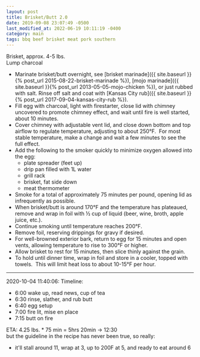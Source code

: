 ```yaml
---
layout: post
title: Brisket/Butt 2.0
date: 2019-09-08 23:07:49 -0500
last_modified_at: 2022-06-19 10:11:19 -0400
category: main
tags: bbq beef brisket meat pork southern
---
```

Brisket, approx. 4-5 lbs.  
Lump charcoal
* Marinate brisket/butt overnight, see [brisket marinade]({{ site.baseurl }}{% post_url 2015-08-22-brisket-marinade %}), [mojo marinade]({{ site.baseurl }}{% post_url 2013-05-05-mojo-chicken %}), or just rubbed with salt. Rinse off salt and coat with [Kansas City rub]({{ site.baseurl }}{% post_url 2017-09-04-kansas-city-rub %}).
* Fill egg with charcoal, light with firestarter, close lid with chimney uncovered to promote chimney effect, and wait until fire is well started, about 10 minutes.
* Cover chimney with adjustable vent lid, and close down bottom and top airflow to regulate temperature, adjusting to about 250°F.  For most stable temperature, make a change and wait a few minutes to see the full effect.
* Add the following to the smoker quickly to minimize oxygen allowed into the egg:  
  * plate spreader (feet up)
  * drip pan filled with 1L water
  * grill rack
  * brisket, fat side down
  * meat thermometer
* Smoke for a total of approximately 75 minutes per pound, opening lid as infrequently as possible.
* When brisket/butt is around 170°F and the temperature has plateaued, remove and wrap in foil with ½ cup of liquid (beer, wine, broth, apple juice, etc.).
* Continue smoking until temperature reaches 200°F.
* Remove foil, reserving drippings for gravy if desired.
* For well-browned exterior bark, return to egg for 15 minutes and open vents, allowing temperature to rise to 300°F or higher.
* Allow brisket to rest for 15 minutes, then slice thinly against the grain.
* To hold until dinner time, wrap in foil and store in a cooler, topped with towels.  This will limit heat loss to about 10-15°F per hour.

---

2020-10-04 11:40:06: Timeline:
* 6:00 wake up, read news, cup of tea
* 6:30 rinse, slather, and rub butt
* 6:40 egg setup
* 7:00 fire lit, mise en place
* 7:15 butt on fire

ETA: 4.25 lbs. * 75 min = 5hrs 20min -> 12:30  
but the guideline in the recipe has never been true, so really:
* it'll stall around 11, wrap at 3, up to 200F at 5, and ready to eat around 6
